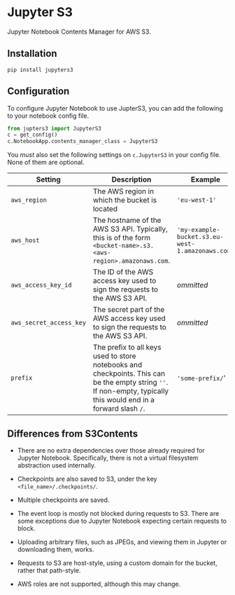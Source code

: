 # Jupyter S3

Jupyter Notebook Contents Manager for AWS S3.


## Installation

```
pip install jupyters3
```


## Configuration

To configure Jupyter Notebook to use JupterS3, you can add the following to your notebook config file.

```python
from jupters3 import JupyterS3
c = get_config()
c.NotebookApp.contents_manager_class = JupyterS3
```

You _must_ also set the following settings on `c.JupyterS3` in your config file. None of them are optional.

| Setting | Description | Example |
| --- | --- | --- |
| `aws_region` | The AWS region in which the bucket is located | `'eu-west-1'` |
| `aws_host`  | The hostname of the AWS S3 API. Typically, this is of the form `<bucket-name>.s3.<aws-region>.amazonaws.com`. | `'my-example-bucket.s3.eu-west-1.amazonaws.com'` |
| `aws_access_key_id` | The ID of the AWS access key used to sign the requests to the AWS S3 API. | _ommitted_ |
| `aws_secret_access_key` | The secret part of the AWS access key used to sign the requests to the AWS S3 API. | _ommitted_ |
| `prefix` | The prefix to all keys used to store notebooks and checkpoints. This can be the empty string `''`. If non-empty, typically this would end in a forward slash `/`. | `'some-prefix/`' |


## Differences from S3Contents

- There are no extra dependencies over those already required for Jupyter Notebook. Specifically, there is not a virtual filesystem abstraction used internally.

- Checkpoints are also saved to S3, under the key `<file_name>/.checkpoints/`.

- Multiple checkpoints are saved.

- The event loop is mostly not blocked during requests to S3. There are some exceptions due to Jupyter Notebook expecting certain requests to block.

- Uploading arbitrary files, such as JPEGs, and viewing them in Jupyter or downloading them, works.

- Requests to S3 are host-style, using a custom domain for the bucket, rather that path-style.

- AWS roles are not supported, although this may change.
